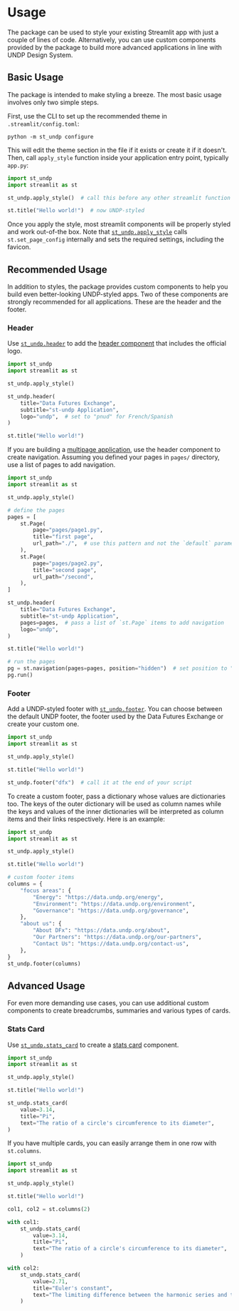 # Usage

The package can be used to style your existing Streamlit app with just a couple of lines of code. Alternatively, you
can use custom components provided by the package to build more advanced applications in line with UNDP Design System.

## Basic Usage

The package is intended to make styling a breeze. The most basic usage involves only two simple steps.

First, use the CLI to set up the recommended theme in `.streamlit/config.toml`:

```shell
python -m st_undp configure
```

This will edit the theme section in the file if it exists or create it if it doesn't.
Then, call `apply_style` function inside your application entry point, typically `app.py`: 

```python hl_lines="4"
import st_undp
import streamlit as st

st_undp.apply_style()  # call this before any other streamlit function

st.title("Hello world!")  # now UNDP-styled
```

Once you apply the style, most streamlit components will be properly styled and work out-of-the box. Note that
[`st_undp.apply_style`](reference.md/#st_undp.apply_style) calls `st.set_page_config` internally
and sets the required settings, including the favicon.

## Recommended Usage

In addition to styles, the package provides custom components to help you build even 
better-looking UNDP-styled apps. Two of these components are strongly recommended for all applications.
These are the header and the footer.

### Header

Use [`st_undp.header`](reference.md/#st_undp.header) to add the 
[header component](https://design.undp.org/?path=/story/components-navigation-components-main-navigation-country-header--country-header)
that includes the official logo.

```python hl_lines="6-10"
import st_undp
import streamlit as st

st_undp.apply_style()

st_undp.header(
    title="Data Futures Exchange",
    subtitle="st-undp Application",
    logo="undp",  # set to "pnud" for French/Spanish
)

st.title("Hello world!")
```

If you are building a [multipage application](https://docs.streamlit.io/develop/concepts/multipage-apps),
use the header component to create navigation. Assuming you defined your pages in `pages/` directory,
use a list of pages to add navigation.

```python hl_lines="6-18 23 29-31"
import st_undp
import streamlit as st

st_undp.apply_style()

# define the pages
pages = [
    st.Page(
        page="pages/page1.py",
        title="first page",
        url_path="./",  # use this pattern and not the `default` parameter
    ),
    st.Page(
        page="pages/page2.py",
        title="second page",
        url_path="/second",
    ),
]

st_undp.header(
    title="Data Futures Exchange",
    subtitle="st-undp Application",
    pages=pages,  # pass a list of `st.Page` items to add navigation
    logo="undp",
)

st.title("Hello world!")

# run the pages
pg = st.navigation(pages=pages, position="hidden")  # set position to "hidden"
pg.run()
```

### Footer

Add a UNDP-styled footer with [`st_undp.footer`](reference.md/#st_undp.footer). You can choose between the default UNDP footer,
the footer used by the Data Futures Exchange or create your custom one.

```python hl_lines="8"
import st_undp
import streamlit as st

st_undp.apply_style()

st.title("Hello world!")

st_undp.footer("dfx")  # call it at the end of your script
```

To create a custom footer, pass a dictionary whose values are dictionaries too. The keys of the
outer dictionary will be used as column names while the keys and values of the inner dictionaries will
be interpreted as column items and their links respectively. Here is an example:

```python hl_lines="8-21"
import st_undp
import streamlit as st

st_undp.apply_style()

st.title("Hello world!")

# custom footer items
columns = {
    "focus areas": {
        "Energy": "https://data.undp.org/energy",
        "Environment": "https://data.undp.org/environment",
        "Governance": "https://data.undp.org/governance",
    },
    "about us": {
        "About DFx": "https://data.undp.org/about",
        "Our Partners": "https://data.undp.org/our-partners",
        "Contact Us": "https://data.undp.org/contact-us",
    },
}
st_undp.footer(columns)
```

## Advanced Usage

For even more demanding use cases, you can use additional custom components to create breadcrumbs,
summaries and various types of cards.

### Stats Card

Use [`st_undp.stats_card`](reference.md/#st_undp.stats_card) to create a [stats card](https://design.undp.org/iframe?viewMode=story&id=components-ui-components-cards-stats-card--stats-card&args=) component.

```python hl_lines="8-12 14-18"
import st_undp
import streamlit as st

st_undp.apply_style()

st.title("Hello world!")

st_undp.stats_card(
    value=3.14,
    title="Pi",
    text="The ratio of a circle's circumference to its diameter",
)
```

If you have multiple cards, you can easily arrange them in one row with `st.columns`.

```python hl_lines="8 10 17"
import st_undp
import streamlit as st

st_undp.apply_style()

st.title("Hello world!")

col1, col2 = st.columns(2)

with col1:
    st_undp.stats_card(
        value=3.14,
        title="Pi",
        text="The ratio of a circle's circumference to its diameter",
    )

with col2:
    st_undp.stats_card(
        value=2.71,
        title="Euler's constant",
        text="The limiting difference between the harmonic series and the natural logarithm",
    )
```
